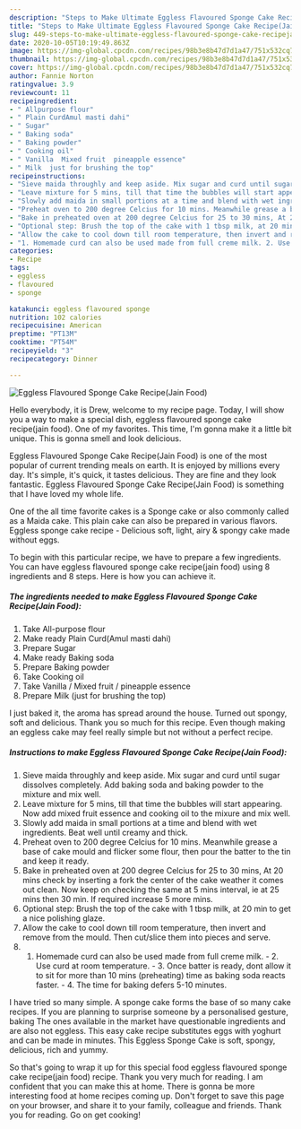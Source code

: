 ```yaml
---
description: "Steps to Make Ultimate Eggless Flavoured Sponge Cake Recipe(Jain Food)"
title: "Steps to Make Ultimate Eggless Flavoured Sponge Cake Recipe(Jain Food)"
slug: 449-steps-to-make-ultimate-eggless-flavoured-sponge-cake-recipejain-food
date: 2020-10-05T10:19:49.863Z
image: https://img-global.cpcdn.com/recipes/98b3e8b47d7d1a47/751x532cq70/eggless-flavoured-sponge-cake-recipejain-food-recipe-main-photo.jpg
thumbnail: https://img-global.cpcdn.com/recipes/98b3e8b47d7d1a47/751x532cq70/eggless-flavoured-sponge-cake-recipejain-food-recipe-main-photo.jpg
cover: https://img-global.cpcdn.com/recipes/98b3e8b47d7d1a47/751x532cq70/eggless-flavoured-sponge-cake-recipejain-food-recipe-main-photo.jpg
author: Fannie Norton
ratingvalue: 3.9
reviewcount: 11
recipeingredient:
- " Allpurpose flour"
- " Plain CurdAmul masti dahi"
- " Sugar"
- " Baking soda"
- " Baking powder"
- " Cooking oil"
- " Vanilla  Mixed fruit  pineapple essence"
- " Milk  just for brushing the top"
recipeinstructions:
- "Sieve maida throughly and keep aside. Mix sugar and curd until sugar dissolves completely. Add baking soda and baking powder to the mixture and mix well."
- "Leave mixture for 5 mins, till that time the bubbles will start appearing. Now add mixed fruit essence and cooking oil to the mixure and mix well."
- "Slowly add maida in small portions at a time and blend with wet ingredients. Beat well until creamy and thick."
- "Preheat oven to 200 degree Celcius for 10 mins. Meanwhile grease a base of cake mould and flicker some flour, then pour the batter to the tin and keep it ready."
- "Bake in preheated oven at 200 degree Celcius for 25 to 30 mins, At 20 mins check by inserting a fork the center of the cake weather it comes out clean. Now keep on checking the same at 5 mins interval, ie at 25 mins then 30 min. If required increase 5 more mins."
- "Optional step: Brush the top of the cake with 1 tbsp milk, at 20 min to get a nice polishing glaze."
- "Allow the cake to cool down till room temperature, then invert and remove from the mould. Then cut/slice them into pieces and serve."
- "1. Homemade curd can also be used made from full creme milk. 2. Use curd at room temperature. 3. Once batter is ready, dont allow it to sit for more than 10 mins (preheating) time as baking soda reacts faster. 4. The time for baking defers 5-10 minutes."
categories:
- Recipe
tags:
- eggless
- flavoured
- sponge

katakunci: eggless flavoured sponge 
nutrition: 102 calories
recipecuisine: American
preptime: "PT13M"
cooktime: "PT54M"
recipeyield: "3"
recipecategory: Dinner

---
```



![Eggless Flavoured Sponge Cake Recipe(Jain Food)](https://img-global.cpcdn.com/recipes/98b3e8b47d7d1a47/751x532cq70/eggless-flavoured-sponge-cake-recipejain-food-recipe-main-photo.jpg)

Hello everybody, it is Drew, welcome to my recipe page. Today, I will show you a way to make a special dish, eggless flavoured sponge cake recipe(jain food). One of my favorites. This time, I'm gonna make it a little bit unique. This is gonna smell and look delicious.

Eggless Flavoured Sponge Cake Recipe(Jain Food) is one of the most popular of current trending meals on earth. It is enjoyed by millions every day. It's simple, it's quick, it tastes delicious. They are fine and they look fantastic. Eggless Flavoured Sponge Cake Recipe(Jain Food) is something that I have loved my whole life.

One of the all time favorite cakes is a Sponge cake or also commonly called as a Maida cake. This plain cake can also be prepared in various flavors. Eggless sponge cake recipe - Delicious soft, light, airy &amp; spongy cake made without eggs.


To begin with this particular recipe, we have to prepare a few ingredients. You can have eggless flavoured sponge cake recipe(jain food) using 8 ingredients and 8 steps. Here is how you can achieve it.

<!--inarticleads1-->

##### The ingredients needed to make Eggless Flavoured Sponge Cake Recipe(Jain Food):

1. Take  All-purpose flour
1. Make ready  Plain Curd(Amul masti dahi)
1. Prepare  Sugar
1. Make ready  Baking soda
1. Prepare  Baking powder
1. Take  Cooking oil
1. Take  Vanilla / Mixed fruit / pineapple essence
1. Prepare  Milk  (just for brushing the top)


I just baked it, the aroma has spread around the house. Turned out spongy, soft and delicious. Thank you so much for this recipe. Even though making an eggless cake may feel really simple but not without a perfect recipe. 

<!--inarticleads2-->

##### Instructions to make Eggless Flavoured Sponge Cake Recipe(Jain Food):

1. Sieve maida throughly and keep aside. Mix sugar and curd until sugar dissolves completely. Add baking soda and baking powder to the mixture and mix well.
1. Leave mixture for 5 mins, till that time the bubbles will start appearing. Now add mixed fruit essence and cooking oil to the mixure and mix well.
1. Slowly add maida in small portions at a time and blend with wet ingredients. Beat well until creamy and thick.
1. Preheat oven to 200 degree Celcius for 10 mins. Meanwhile grease a base of cake mould and flicker some flour, then pour the batter to the tin and keep it ready.
1. Bake in preheated oven at 200 degree Celcius for 25 to 30 mins, At 20 mins check by inserting a fork the center of the cake weather it comes out clean. Now keep on checking the same at 5 mins interval, ie at 25 mins then 30 min. If required increase 5 more mins.
1. Optional step: Brush the top of the cake with 1 tbsp milk, at 20 min to get a nice polishing glaze.
1. Allow the cake to cool down till room temperature, then invert and remove from the mould. Then cut/slice them into pieces and serve.
1. 1. Homemade curd can also be used made from full creme milk. - 2. Use curd at room temperature. - 3. Once batter is ready, dont allow it to sit for more than 10 mins (preheating) time as baking soda reacts faster. - 4. The time for baking defers 5-10 minutes.


I have tried so many simple. A sponge cake forms the base of so many cake recipes. If you are planning to surprise someone by a personalised gesture, baking The ones available in the market have questionable ingredients and are also not eggless. This easy cake recipe substitutes eggs with yoghurt and can be made in minutes. This Eggless Sponge Cake is soft, spongy, delicious, rich and yummy. 

So that's going to wrap it up for this special food eggless flavoured sponge cake recipe(jain food) recipe. Thank you very much for reading. I am confident that you can make this at home. There is gonna be more interesting food at home recipes coming up. Don't forget to save this page on your browser, and share it to your family, colleague and friends. Thank you for reading. Go on get cooking!

